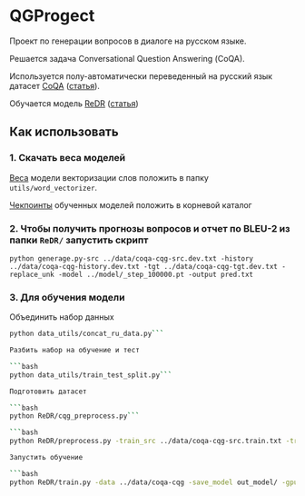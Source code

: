 # QGProgect
Проект по генерации вопросов в диалоге на русском языке.

Решается задача Conversational Question Answering (СoQA).

Используется полу-автоматически переведенный на русский язык датасет [СoQA](https://stanfordnlp.github.io/coqa/) ([статья](https://arxiv.org/pdf/1808.07042.pdf)).

Обучается модель [ReDR](https://github.com/ZJULearning/ReDR) ([статья](https://www.aclweb.org/anthology/P19-1203.pdf))


## Как использовать

### 1. Скачать веса моделей
[Веса](https://drive.google.com/file/d/1JgGZmkaGU74mSW-1dhgdkppHEKbS5BnH/view?usp=sharing) модели векторизации слов положить в папку `utils/word_vectorizer`. 

[Чекпоинты](https://drive.google.com/drive/folders/18hNnPiNFUY5HSK5Krj37qUI9xjA2B-hd?usp=sharing) обученных моделей положить в корневой каталог

### 2. Чтобы получить прогнозы вопросов и отчет по BLEU-2 из папки `ReDR/` запустить скрипт

```python generage.py-src ../data/coqa-cqg-src.dev.txt -history ../data/coqa-cqg-history.dev.txt -tgt ../data/coqa-cqg-tgt.dev.txt -replace_unk -model ../model/_step_100000.pt -output pred.txt```

### 3. Для обучения модели 

Объединить набор данных

```bash
python data_utils/concat_ru_data.py```

Разбить набор на обучение и тест

```bash
python data_utils/train_test_split.py```

Подготовить датасет

```bash
python ReDR/cqg_preprocess.py```

```bash
python ReDR/preprocess.py -train_src ../data/coqa-cqg-src.train.txt -train_history ../data/coqa-cqg-history.train.txt -train_ans ../data/coqa-cqg-ans.train.txt -train_tgt ../data/coqa-cqg-tgt.train.txt -valid_src ../data/coqa-cqg-src.dev.txt -valid_history ../data/coqa-cqg-history.dev.txt -valid_ans ../data/coqa-cqg-ans.dev.txt -valid_tgt ../data/coqa-cqg-tgt.dev.txt -save_data ../data/coqa-cqg --share_vocab --dynamic_dict```

Запустить обучение

```bash
python ReDR/train.py -data ../data/coqa-cqg -save_model out_model/ -gpu_ranks 0 --optim adam --share_embeddings -word_vec_size 256 -pre_word_vecs_enc ../data/embeddings.enc.pt -pre_word_vecs_dec ../data/embeddings.dec.pt  --fix_word_vecs_enc --fix_word_vecs_dec```


